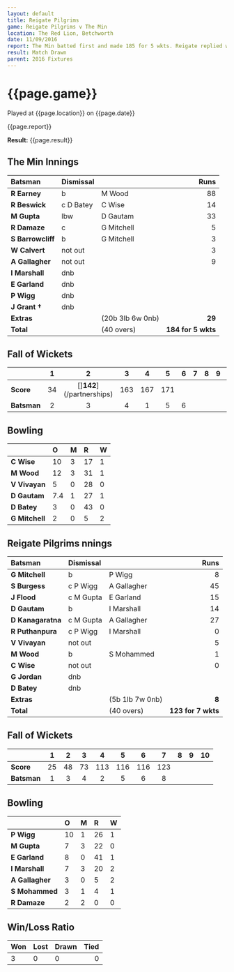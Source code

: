 ```yaml
---
layout: default
title: Reigate Pilgrims
game: Reigate Pilgrims v The Min
location: The Red Lion, Betchworth
date: 11/09/2016
report: The Min batted first and made 185 for 5 wkts. Reigate replied with 123 for 7 wkts when time ran out
result: Match Drawn
parent: 2016 Fixtures
---
```


# {{page.game}}

Played at {{page.location}} on {{page.date}}

{{page.report}}

**Result:** {{page.result}}

## The Min Innings

| Batsman | Dismissal | | Runs |
|:---|:---|---|---:|
| **R Earney** | b | M Wood | 88 | 
| **R Beswick** | c D Batey | C Wise | 14 | 
| **M Gupta** | lbw | D Gautam | 33 | 
| **R Damaze** | c | G Mitchell | 5 | 
| **S Barrowcliff** | b | G Mitchell | 3 |
| **W Calvert** | not out |  | 3 | 
| **A Gallagher** | not out |  | 9 | 
| **I Marshall** | dnb |  |  | 
| **E Garland** | dnb |  |  |
| **P Wigg** | dnb |  |  | 
| **J Grant &#8224;** | dnb |  |  | 
| **Extras** | | (20b 3lb 6w 0nb) | **29** | 
| **Total** | | (40 overs) | **184 for 5 wkts** | 

## Fall of Wickets

| | 1 | 2 | 3 | 4 | 5 | 6 | 7 | 8 | 9 | 10 |
|---|:---:|:---:|:---:|:---:|:---:|:---:|:---:|:---:|:---:|:---:|
| **Score** | 34 | []**142**](/partnerships) | 163 | 167 | 171 |  |  |  |  |  | 
| **Batsman** | 2 | 3 | 4 | 1 | 5 | 6 |  |  |  |  | 

## Bowling

| | O | M | R | W |
|---|:---|:---|:---|:---|
| **C Wise** | 10 | 3 | 17 | 1 | 
| **M Wood** | 12 | 3 | 31 | 1 | 
| **V Vivayan** | 5 | 0 | 28 | 0 | 
| **D Gautam** | 7.4 | 1 | 27 | 1 | 
| **D Batey** | 3 | 0 | 43 | 0 |
| **G Mitchell** | 2 | 0 | 5 | 2 |

## Reigate Pilgrims nnings

| Batsman | Dismissal | | Runs |
|:---|:---|---|---:|
| **G Mitchell** | b | P Wigg | 8 | 
| **S Burgess** | c P Wigg | A Gallagher | 45 | 
| **J Flood** | c M Gupta | E Garland | 15 | 
| **D Gautam** | b | I Marshall | 14 | 
| **D Kanagaratna** | c M Gupta | A Gallagher | 27 | 
| **R Puthanpura** | c P Wigg | I Marshall | 0 | 
| **V Vivayan** | not out |  | 5 | 
| **M Wood** | b | S Mohammed | 1 | 
| **C Wise** | not out |  | 0 | 
| **G Jordan** | dnb |  |  |
| **D Batey** | dnb |  |  |
| **Extras** | | (5b 1lb 7w 0nb) | **8** | 
| **Total** | | (40 overs) | **123 for 7 wkts** | 

## Fall of Wickets

| | 1 | 2 | 3 | 4 | 5 | 6 | 7 | 8 | 9 | 10 |
|---|:---:|:---:|:---:|:---:|:---:|:---:|:---:|:---:|:---:|:---:|
| **Score** | 25 | 48 | 73 | 113 | 116 | 116 | 123 |  |  |  |
| **Batsman** | 1 | 3 | 4 | 2 | 5 | 6 | 8 |  |  |  |

## Bowling

| | O | M | R | W |
|---|:---|:---|:---|:---|
| **P Wigg** | 10 | 1 | 26 | 1 | 
| **M Gupta** | 7 | 3 | 22 | 0 | 
| **E Garland** | 8 | 0 | 41 | 1 | 
| **I Marshall** | 7 | 3 | 20 | 2 |
| **A Gallagher** | 3 | 0 | 5 | 2 | 
| **S Mohammed** | 3 | 1 | 4 | 1 |
| **R Damaze** | 2 | 2 | 0 | 0 | 


## Win/Loss Ratio

| Won | Lost | Drawn | Tied |
|:---|:---|:---|---:|
| 3 | 0 | 0 | 0 |